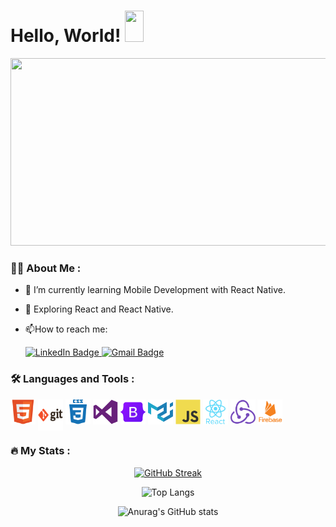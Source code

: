  # Hello, World! <img src="https://raw.githubusercontent.com/MartinHeinz/MartinHeinz/master/wave.gif" width="30px" style="height:50px;">
 <div align="center">
  <img src="https://media.giphy.com/media/dWesBcTLavkZuG35MI/giphy.gif" width="700" height="300"/>
</div>

### :man_technologist: About Me :
  - :telescope: I’m currently learning Mobile Development with React Native.

- :seedling: Exploring React and React Native.

- :mailbox:How to reach me: <div id="badges">
  <a href="https://www.linkedin.com/in/kerem-karaman-2434731b4/">
  <img src="https://img.shields.io/badge/LinkedIn-blue?style=for-the-badge&logo=linkedin&logoColor=white" alt="LinkedIn Badge"/>
  <a/>
    <a href="mailto:keremkaraman91@gmail.com">
    <img src="https://img.shields.io/badge/Gmail-red?logo=gmail&logoColor=white" alt="Gmail Badge" />
      <a/>
</div>

### :hammer_and_wrench: Languages and Tools :
  <div style="display:flex;">
  <img src="https://github.com/devicons/devicon/blob/master/icons/html5/html5-original.svg" title="HTML5" alt="HTML" width="40" height="40"/>&nbsp;
  <img src="https://github.com/devicons/devicon/blob/master/icons/git/git-original-wordmark.svg" title="Git" alt="Git" width="40" height="50"/>&nbsp;
  <img src="https://github.com/devicons/devicon/blob/master/icons/css3/css3-plain-wordmark.svg"  title="CSS3" alt="CSS" width="40" height="40"/>&nbsp;
   <img src="https://github.com/devicons/devicon/blob/master/icons/visualstudio/visualstudio-plain.svg"  title="VSCODE" alt="VSCODE" width="40" height="40"/>&nbsp;
  <img src="https://github.com/devicons/devicon/blob/master/icons/bootstrap/bootstrap-original.svg" title="Boostrap" alt="Boostrap" width="40" height="40"/>&nbsp;
  <img src="https://github.com/devicons/devicon/blob/master/icons/materialui/materialui-original.svg" title="Material UI" alt="Material UI" width="40" height="40"/>&nbsp;
  <img src="https://github.com/devicons/devicon/blob/master/icons/javascript/javascript-original.svg" title="JavaScript" alt="JavaScript" width="40" height="40"/>&nbsp;
  <img src="https://github.com/devicons/devicon/blob/master/icons/react/react-original-wordmark.svg" title="React" alt="React" width="40" height="40"/>&nbsp;
  <img src="https://github.com/devicons/devicon/blob/master/icons/redux/redux-original.svg" title="Redux" alt="Redux " width="40" height="40"/>&nbsp;
  <img src="https://github.com/devicons/devicon/blob/master/icons/firebase/firebase-plain-wordmark.svg" title="Firebase" alt="Firebase" width="40" height="40"/>&nbsp;
</div>
    
    
### :fire: My Stats :
<div align="center">
 
[![GitHub Streak](http://github-readme-streak-stats.herokuapp.com?user=keremkaramann&theme=tokyonight_duo&date_format=j%20M%5B%20Y%5D)](https://git.io/streak-stats)
    
![Top Langs](https://github-readme-stats.vercel.app/api/top-langs/?username=keremkaramann&theme=tokyonight)
 
 
 ![Anurag's GitHub stats](https://github-readme-stats.vercel.app/api?username=keremkaramann&show_icons=true&theme=radical)



</div>


    
<!---
keremkaramann/keremkaramann is a ✨ special ✨ repository because its `README.md` (this file) appears on your GitHub profile.
You can click the Preview link to take a look at your changes.
--->
